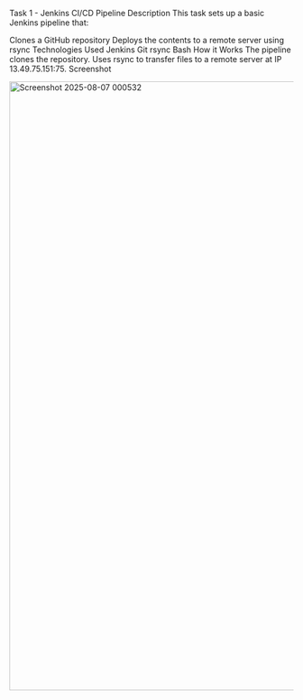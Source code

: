 Task 1 - Jenkins CI/CD Pipeline
Description
This task sets up a basic Jenkins pipeline that:

Clones a GitHub repository
Deploys the contents to a remote server using rsync
Technologies Used
Jenkins
Git
rsync
Bash
How it Works
The pipeline clones the repository.
Uses rsync to transfer files to a remote server at IP 13.49.75.151:75.
Screenshot

<img width="1920" height="1080" alt="Screenshot 2025-08-07 000532" src="https://github.com/user-attachments/assets/655d2c86-6cea-414c-ac3d-7152358bdc27" />
